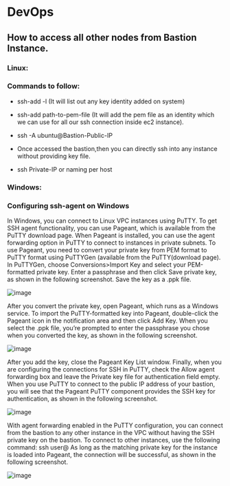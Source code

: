 # DevOps

## How to access all other nodes from Bastion Instance.

### Linux:

### Commands to follow:

-	ssh-add -l (It will list out any key identity added on system)

-	ssh-add path-to-pem-file (It will add the pem file as an identity which we can use for all our ssh connection inside ec2 instance).

-	ssh -A ubuntu@Bastion-Public-IP

-	Once accessed the bastion,then you can directly ssh into any instance without providing key file.

-	ssh Private-IP or naming per host

### Windows:


### Configuring ssh-agent on Windows

  
In Windows, you can connect to Linux VPC instances using PuTTY. To get SSH agent functionality, you can use Pageant, which is available from the PuTTY download page. When Pageant is installed, you can use the agent forwarding option in PuTTY to connect to instances in private subnets.
To use Pageant, you need to convert your private key from PEM format to PuTTY format using PuTTYGen (available from the PuTTY(download page). In PuTTYGen, choose Conversions>Import Key and select your PEM-formatted private key. Enter a passphrase and then click Save private key, as shown in the following screenshot. Save the key as a .ppk file.
  
 ![image](https://user-images.githubusercontent.com/89067424/129779831-4d537a16-53cd-4b04-b9a7-545806853c4e.png)

 
After you convert the private key, open Pageant, which runs as a Windows service. To import the PuTTY-formatted key into Pageant, double-click the Pageant icon in the notification area and then click Add Key. When you select the .ppk file, you’re prompted to enter the passphrase you chose when you converted the key, as shown in the following screenshot.
  
  ![image](https://user-images.githubusercontent.com/89067424/129779878-d3a02a08-2ae6-415d-96b1-b78386c9d326.png)

 
After you add the key, close the Pageant Key List window.
Finally, when you are configuring the connections for SSH in PuTTY, check the Allow agent forwarding box and leave the Private key file for authentication field empty.
When you use PuTTY to connect to the public IP address of your bastion, you will see that the Pageant PuTTY component provides the SSH key for authentication, as shown in the following screenshot.
  
  ![image](https://user-images.githubusercontent.com/89067424/129779917-fd5cd7bc-20f0-4f4d-8fc0-1491110b7fef.png)

 
With agent forwarding enabled in the PuTTY configuration, you can connect from the bastion to any other instance in the VPC without having the SSH private key on the bastion. To connect to other instances, use the following command:
ssh user@<instance-IP-address or DNS-entry>
As long as the matching private key for the instance is loaded into Pageant, the connection will be successful, as shown in the following screenshot.

  ![image](https://user-images.githubusercontent.com/89067424/129779442-cf8e0b6b-8179-4f1a-91b7-81a619909d88.png)

